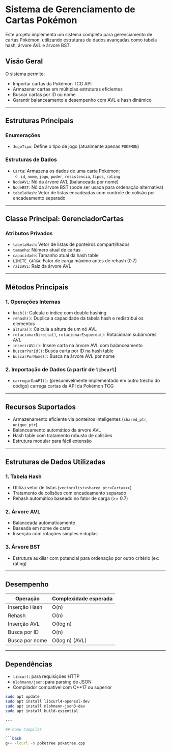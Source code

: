 # Sistema de Gerenciamento de Cartas Pokémon

Este projeto implementa um sistema completo para gerenciamento de cartas Pokémon, utilizando estruturas de dados avançadas como tabela hash, árvore AVL e árvore BST.

## Visão Geral

O sistema permite:
- Importar cartas da Pokémon TCG API
- Armazenar cartas em múltiplas estruturas eficientes
- Buscar cartas por ID ou nome
- Garantir balanceamento e desempenho com AVL e hash dinâmico

---

## Estruturas Principais

### Enumerações
- `JogoTipo`: Define o tipo de jogo (atualmente apenas `POKEMON`)

### Estruturas de Dados
- `Carta`: Armazena os dados de uma carta Pokémon:
  - `id`, `nome`, `jogo`, `poder`, `resistencia`, `tipos`, `rating`
- `NodeAVL`: Nó da árvore AVL (balanceada por nome)
- `NodeBST`: Nó da árvore BST (pode ser usada para ordenação alternativa)
- `tabelaHash`: Vetor de listas encadeadas com controle de colisão por encadeamento separado

---

## Classe Principal: GerenciadorCartas

### Atributos Privados
- `tabelaHash`: Vetor de listas de ponteiros compartilhados
- `tamanho`: Número atual de cartas
- `capacidade`: Tamanho atual da hash table
- `LIMITE_CARGA`: Fator de carga máximo antes de rehash (0.7)
- `raizAVL`: Raiz da árvore AVL

---

## Métodos Principais

### 1. Operações Internas
- `hash()`: Calcula o índice com double hashing
- `rehash()`: Duplica a capacidade da tabela hash e redistribui os elementos
- `altura()`: Calcula a altura de um nó AVL
- `rotacionarDireita()`, `rotacionarEsquerda()`: Rotacionam subárvores AVL
- `inserirAVL()`: Insere carta na árvore AVL com balanceamento
- `buscarPorId()`: Busca carta por ID na hash table
- `buscarPorNome()`: Busca na árvore AVL por nome

### 2. Importação de Dados (a partir de `libcurl`)
- `carregarDaAPI()`: (presumivelmente implementado em outro trecho do código) carrega cartas da API da Pokémon TCG

---

## Recursos Suportados

- Armazenamento eficiente via ponteiros inteligentes (`shared_ptr`, `unique_ptr`)
- Balanceamento automático da árvore AVL
- Hash table com tratamento robusto de colisões
- Estrutura modular para fácil extensão

---

## Estruturas de Dados Utilizadas

### 1. Tabela Hash
- Utiliza vetor de listas (`vector<list<shared_ptr<Carta>>>`)
- Tratamento de colisões com encadeamento separado
- Rehash automático baseado no fator de carga (>= 0.7)

### 2. Árvore AVL
- Balanceada automaticamente
- Baseada em nome de carta
- Inserção com rotações simples e duplas

### 3. Árvore BST
- Estrutura auxiliar com potencial para ordenação por outro critério (ex: rating)

---

## Desempenho

| Operação          | Complexidade esperada |
|-------------------|-----------------------|
| Inserção Hash     | O(n) |
| Rehash            | O(n) |
| Inserção AVL      | O(log n) |
| Busca por ID      | O(n) |
| Busca por nome    | O(log n) (AVL) |

---

## Dependências

- `libcurl`: para requisições HTTP
- `nlohmann/json`: para parsing de JSON
- Compilador compatível com C++17 ou superior
  
```bash
sudo apt update
sudo apt install libcurl4-openssl-dev
sudo apt install nlohmann-json3-dev
sudo apt install build-essential

---

## Como Compilar

```bash
g++ -lcurl -o poketree poketree.cpp
